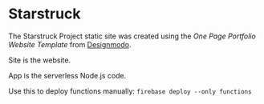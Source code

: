 # Starstruck

The Starstruck Project static site was created using the *One Page Portfolio Website Template* from [Designmodo](https://github.com/designmodo/html-website-templates).

Site is the website.

App is the serverless Node.js code.



Use this to deploy functions manually:  `firebase deploy --only functions`